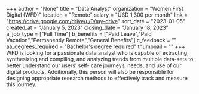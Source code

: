 +++
author = "None"
title = "Data Analyst"
organization = "Women First Digital (WFD)"
location = "Remote"
salary = "USD 1,300 per month"
link = "https://drive.google.com/drive/u/0/my-drive"
sort_date = "2023-01-05"
created_at = "January 5, 2023"
closing_date = "January 18, 2023"
a_job_type = ["Full Time"]
b_benefits = ["Paid Leave","Paid Vacation","Permanently Remote","General Benefits"]
c_feedback = ""
aa_degrees_required = "Bachelor's degree required"
thumbnail = ""
+++
WFD is looking for a passionate data analyst who is capable of extracting, synthesizing and compiling, and analyzing trends from multiple data-sets to better understand our users’ self- care journeys, needs, and use of our digital products. Additionally, this person will also be responsible for designing appropriate research methods to effectively track and measure this
journey.